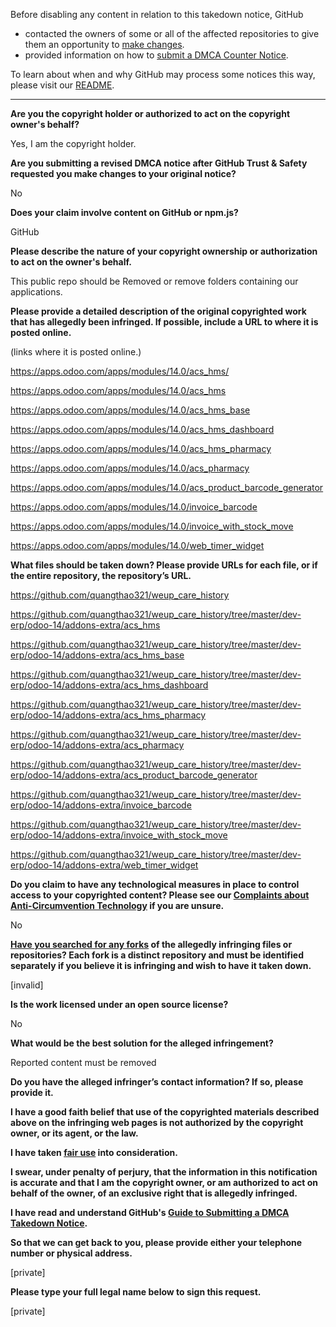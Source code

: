 Before disabling any content in relation to this takedown notice, GitHub
- contacted the owners of some or all of the affected repositories to give them an opportunity to [make changes](https://docs.github.com/en/github/site-policy/dmca-takedown-policy#a-how-does-this-actually-work).
- provided information on how to [submit a DMCA Counter Notice](https://docs.github.com/en/articles/guide-to-submitting-a-dmca-counter-notice).

To learn about when and why GitHub may process some notices this way, please visit our [README](https://github.com/github/dmca/blob/master/README.md#anatomy-of-a-takedown-notice).

---

**Are you the copyright holder or authorized to act on the copyright owner's behalf?**

Yes, I am the copyright holder.

**Are you submitting a revised DMCA notice after GitHub Trust & Safety requested you make changes to your original notice?**

No

**Does your claim involve content on GitHub or npm.js?**

GitHub

**Please describe the nature of your copyright ownership or authorization to act on the owner's behalf.**

This public repo should be Removed or remove folders containing our applications.

**Please provide a detailed description of the original copyrighted work that has allegedly been infringed. If possible, include a URL to where it is posted online.**

(links where it is posted online.)

https://apps.odoo.com/apps/modules/14.0/acs_hms/

https://apps.odoo.com/apps/modules/14.0/acs_hms

https://apps.odoo.com/apps/modules/14.0/acs_hms_base

https://apps.odoo.com/apps/modules/14.0/acs_hms_dashboard

https://apps.odoo.com/apps/modules/14.0/acs_hms_pharmacy

https://apps.odoo.com/apps/modules/14.0/acs_pharmacy

https://apps.odoo.com/apps/modules/14.0/acs_product_barcode_generator

https://apps.odoo.com/apps/modules/14.0/invoice_barcode

https://apps.odoo.com/apps/modules/14.0/invoice_with_stock_move

https://apps.odoo.com/apps/modules/14.0/web_timer_widget

**What files should be taken down? Please provide URLs for each file, or if the entire repository, the repository’s URL.**

https://github.com/quangthao321/weup_care_history

https://github.com/quangthao321/weup_care_history/tree/master/dev-erp/odoo-14/addons-extra/acs_hms

https://github.com/quangthao321/weup_care_history/tree/master/dev-erp/odoo-14/addons-extra/acs_hms_base

https://github.com/quangthao321/weup_care_history/tree/master/dev-erp/odoo-14/addons-extra/acs_hms_dashboard

https://github.com/quangthao321/weup_care_history/tree/master/dev-erp/odoo-14/addons-extra/acs_hms_pharmacy

https://github.com/quangthao321/weup_care_history/tree/master/dev-erp/odoo-14/addons-extra/acs_pharmacy

https://github.com/quangthao321/weup_care_history/tree/master/dev-erp/odoo-14/addons-extra/acs_product_barcode_generator

https://github.com/quangthao321/weup_care_history/tree/master/dev-erp/odoo-14/addons-extra/invoice_barcode

https://github.com/quangthao321/weup_care_history/tree/master/dev-erp/odoo-14/addons-extra/invoice_with_stock_move

https://github.com/quangthao321/weup_care_history/tree/master/dev-erp/odoo-14/addons-extra/web_timer_widget

**Do you claim to have any technological measures in place to control access to your copyrighted content? Please see our <a href="https://docs.github.com/articles/guide-to-submitting-a-dmca-takedown-notice#complaints-about-anti-circumvention-technology">Complaints about Anti-Circumvention Technology</a> if you are unsure.**

No

**<a href="https://docs.github.com/articles/dmca-takedown-policy#b-what-about-forks-or-whats-a-fork">Have you searched for any forks</a> of the allegedly infringing files or repositories? Each fork is a distinct repository and must be identified separately if you believe it is infringing and wish to have it taken down.**

[invalid]

**Is the work licensed under an open source license?**

No

**What would be the best solution for the alleged infringement?**

Reported content must be removed

**Do you have the alleged infringer’s contact information? If so, please provide it.**

**I have a good faith belief that use of the copyrighted materials described above on the infringing web pages is not authorized by the copyright owner, or its agent, or the law.**

**I have taken <a href="https://www.lumendatabase.org/topics/22">fair use</a> into consideration.**

**I swear, under penalty of perjury, that the information in this notification is accurate and that I am the copyright owner, or am authorized to act on behalf of the owner, of an exclusive right that is allegedly infringed.**

**I have read and understand GitHub's <a href="https://docs.github.com/articles/guide-to-submitting-a-dmca-takedown-notice/">Guide to Submitting a DMCA Takedown Notice</a>.**

**So that we can get back to you, please provide either your telephone number or physical address.**

[private]

**Please type your full legal name below to sign this request.**

[private]
